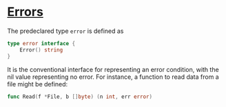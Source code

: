 # [Errors](#errors)

The predeclared type `error` is defined as

```go
type error interface {
    Error() string
}
```

It is the conventional interface for representing an error condition, with the nil value representing no error. For instance, a function to read data from a file might be defined:

```go
func Read(f *File, b []byte) (n int, err error)
```
